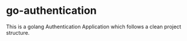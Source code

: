 # go-authentication
This is a golang Authentication Application which follows a clean project structure.
